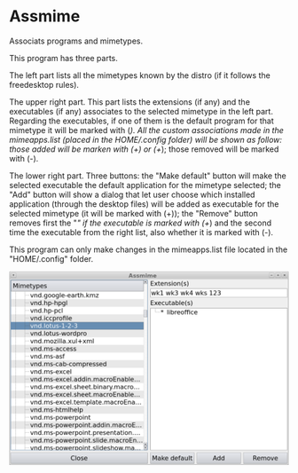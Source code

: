 # Assmime
Associats programs and mimetypes. 

This program has three parts.

The left part lists all the mimetypes known by the distro
(if it follows the freedesktop rules).

The upper right part.
This part lists the extensions (if any) and the executables (if any) 
associates to the selected mimetype in the left part.
Regarding the executables, if one of them is the default program for that 
mimetype it will be marked with (*). All the custom associations made in 
the mimeapps.list (placed in the HOME/.config folder) will be shown 
as follow: those added will be marken with (+) or (+*); those removed 
will be marked with (-).

The lower right part.
Three buttons: the "Make default" button will make the selected executable 
the default application for the mimetype selected; the "Add" button will 
show a dialog that let user choose which installed application 
(through the desktop files) will be added as executable for the selected 
mimetype (it will be marked with (+)); the "Remove" button removes first 
the "*" if the executable is marked with (+*) and the second time the 
executable from the right list, also whether it is marked with (-).

This program can only make changes in the mimeapps.list file located 
in the "HOME/.config" folder.

![My image](https://github.com/frank038/Assmime/blob/main/screenshot1.png)
